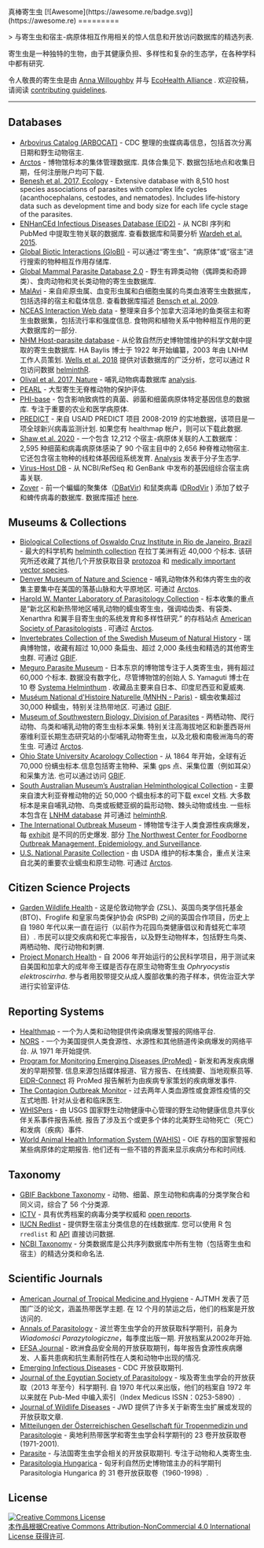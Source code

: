 <div class="github-widget" data-repo="ecohealthalliance/awesome-parasite"></div>
<script async src="https://pagead2.googlesyndication.com/pagead/js/adsbygoogle.js"></script><ins class="adsbygoogle" style="display:block" data-ad-client="ca-pub-6890694312814945" data-ad-slot="5473692530" data-ad-format="auto"  data-full-width-responsive="true"></ins><script>(adsbygoogle = window.adsbygoogle || []).push({});</script>
真棒寄生虫 [![Awesome](https://awesome.re/badge.svg)](https://awesome.re)
=========

&gt; 与寄生虫和宿主-病原体相互作用相关的惊人信息和开放访问数据库的精选列表. 

寄生虫是一种独特的生物，由于其健康负担、多样性和复杂的生态学，在各种学科中都有研究. 

令人敬畏的寄生虫是由 [Anna Willoughby](https://arw36.github.io/) 并与 [EcoHealth Alliance](https://github.com/ecohealthalliance/awesome-parasite/blob/master/www.ecohealthalliance.org) . 欢迎投稿，请阅读 [contributing guidelines](https://github.com/ecohealthalliance/awesome-parasite/blob/master/contributing.md). 

- - -
## Databases
* [Arbovirus Catalog (ARBOCAT)](https://wwwn.cdc.gov/arbocat/) - CDC 整理的虫媒病毒信息，包括首次分离日期和野生动物宿主.
* [Arctos](http://arctos.database.museum/SpecimenSearch.cfm)  - 博物馆标本的集体管理数据库. 具体合集见下. 数据包括地点和收集日期，任何注册账户均可下载. 
* [Benesh et al. 2017, Ecology](https://esajournals.onlinelibrary.wiley.com/doi/full/10.1002/ecy.1680) - Extensive database with 8,510 host species associations of parasites with complex life cycles (acanthocephalans, cestodes, and nematodes). Includes life‐history data such as development time and body size for each life cycle stage of the parasites.
* [ENHanCEd Infectious Diseases Database (EID2)](https://eid2.liverpool.ac.uk/)  - 从 NCBI 序列和 PubMed 中提取生物关联的数据库. 查看数据库和简要分析 [Wardeh et al. 2015](https://www.nature.com/articles/sdata201549).
* [Global Biotic Interactions (GloBI)](https://www.globalbioticinteractions.org/data.html) - 可以通过“寄生虫”、“病原体”或“宿主”进行搜索的物种相互作用存储库.
* [Global Mammal Parasite Database 2.0](https://esajournals.onlinelibrary.wiley.com/doi/full/10.1002/ecy.1799) - 野生有蹄类动物（偶蹄类和奇蹄类）、食肉动物和灵长类动物的寄生虫数据库.
* [MalAvi](http://130.235.244.92/Malavi/)  - 来自疟原虫属、血变形虫属和白细胞虫属的鸟类血液寄生虫数据库，包括选择的宿主和载体信息. 查看数据库描述 [Bensch et al. 2009](https://onlinelibrary.wiley.com/doi/pdf/10.1111/j.1755-0998.2009.02692.x).
* [NCEAS Interaction Web data](https://iwdb.nceas.ucsb.edu/resources.html#host_parasite)  - 整理来自多个加拿大沼泽地的鱼类宿主和寄生虫数据集，包括流行率和强度信息. 食物网和植物关系中物种相互作用的更大数据库的一部分.
* [NHM Host-parasite database](http://www.nhm.ac.uk/research-curation/scientific-resources/taxonomy-systematics/host-parasites/)  - 从伦敦自然历史博物馆维护的科学文献中提取的寄生虫数据库.  HA Baylis 博士于 1922 年开始编纂，2003 年由 LNHM 工作人员策划. [Wells et al. 2018](http://nicholasjclark.weebly.com/uploads/4/4/9/4/44946407/wells_etal_2018_globchangbiol.pdf) 提供对该数据库的广泛分析，您可以通过 R 包访问数据 [helminthR](https://github.com/ropensci/helminthR). 
 * [Olival et al. 2017, Nature](https://zenodo.org/record/807517#.Wv7kuFMvzOQ) - 哺乳动物病毒数据库 [analysis](https://www.nature.com/articles/nature22975?sf90794030). 
* [PEARL](http://pearl.berkeley.edu/) - 大型寄生无脊椎动物的保护评估.
* [PHI-base](http://www.phi-base.org/index.jsp)  - 包含影响致病性的真菌、卵菌和细菌病原体特定基因信息的数据库. 专注于重要的农业和医学病原体. 
* [PREDICT](http://data.predict.global/)  - 来自 USAID PREDICT 项目 2008-2019 的实地数据，该项目是一项全球新兴病毒监测计划. 如果您有 healthmap 帐户，则可以下载此数据. 
* [Shaw et al. 2020](https://figshare.com/articles/The_phylogenetic_range_of_bacterial_and_viral_pathogens_of_vertebrates_dataset_and_supplementary_material/8262779)  - 一个包含 12,212 个宿主-病原体关联的人工数据库：2,595 种细菌和病毒病原体感染了 90 个宿主目中的 2,656 种脊椎动物宿主. 它还包含宿主物种的线粒体基因组系统发育. [Analysis](https://onlinelibrary.wiley.com/doi/10.1111/mec.15463) 发表于分子生态学.
* [Virus-Host DB](http://www.genome.jp/virushostdb/view/) - 从 NCBI/RefSeq 和 GenBank 中发布的基因组综合宿主病毒关联.
* [Zover](http://www.mgc.ac.cn/cgi-bin/ZOVER/main.cgi) - 前一个蝙蝠的聚集体（[DBatVir](https://github.com/ecohealthalliance/awesome-parasite/blob/master/www.mgc.ac.cn/DBatVir)) 和鼠类病毒 ([DRodVir](http://www.mgc.ac.cn/DRodVir/) ) 添加了蚊子和蜱传病毒的数据库. 数据库描述 [here](https://academic.oup.com/nar/advance-article/doi/10.1093/nar/gkab862/6389491?login=true).

## Museums & Collections
* [Biological Collections of Oswaldo Cruz Institute in Rio de Janeiro, Brazil](https://portal.fiocruz.br/en/biological-collections) - 最大的科学机构 [helminth collection](http://chioc.fiocruz.br/catalogue) 在拉丁美洲有近 40,000 个标本. 该研究所还收藏了其他几个开放获取目录 [protozoa](http://colprot.fiocruz.br/index?catalogue) 和 [medically important vector species](http://cavaisc.fiocruz.br/catalogue).
* [Denver Museum of Nature and Science](https://science.dmns.org/integrative-collections/dmns-zoology-collections/)  - 哺乳动物体外和体内寄生虫的收集主要集中在美国的落基山脉和大平原地区. 可通过 [Arctos](http://arctos.database.museum/SpecimenSearch.cfm). 
* [Harold W. Manter Laboratory of Parasitology Collection](http://hwml.unl.edu/resources/database-68)  - 标本收集的重点是“新北区和新热带地区哺乳动物的蠕虫寄生虫，强调啮齿类、有袋类、Xenarthra 和翼手目寄生虫的系统发育和多样性研究.” 的存档站点 [American Society of Parasitologists](https://www.amsocparasit.org/) . 可通过 [Arctos](http://arctos.database.museum/SpecimenSearch.cfm). 
* [Invertebrates Collection of the Swedish Museum of Natural History](https://www.nrm.se/english/researchandcollections/zoology/collections/invertebrates.305_en.html)  - 瑞典博物馆，收藏有超过 10,000 条扁虫、超过 2,000 条线虫和精选的其他寄生虫群. 可通过 [GBIF](https://www.gbif.org/dataset/56aa0680-0c60-11dd-84cd-b8a03c50a862).
* [Meguro Parasite Museum](https://www.kiseichu.org/e-top)  - 日本东京的博物馆专注于人类寄生虫，拥有超过 60,000 个标本. 数据没有数字化，尽管博物馆的创始人 S. Yamaguti 博士在 10 卷 [Systema Helminthum](https://www.worldcat.org/title/systema-helminthum/oclc/427905372/editions?editionsView=true&referer=br) . 收藏品主要来自日本、印度尼西亚和夏威夷. 
* [Muséum National d'Histoire Naturelle (MNHN - Paris)](https://www.mnhn.fr/en/collections/collection-groups/marine-invertebrates/parasitic-worms-helminths)  - 蠕虫收集超过 30,000 种蠕虫，特别关注热带地区. 可通过 [GBIF](https://www.gbif.org/dataset/e0ebf2a1-3656-468a-b0b6-1aa93ff43fef#description). 
* [Museum of Southwestern Biology, Division of Parasites](https://msb.unm.edu/divisions/parasites/index.html)  - 两栖动物、爬行动物、鸟类和哺乳动物的寄生虫标本采集. 特别关注高海拔地区和新墨西哥州塞维利亚长期生态研究站的小型哺乳动物寄生虫，以及北极和南极洲海鸟的寄生虫. 可通过 [Arctos](http://arctos.database.museum/SpecimenSearch.cfm). 
* [Ohio State University Acarology Collection](https://acarology.osu.edu/database)  - 从 1864 年开始，全球有近 70,000 份螨虫标本.信息包括寄主物种、采集 gps 点、采集位置（例如耳朵）和采集方法. 也可以通过访问 [GBIF](https://www.gbif.org/dataset/96b54e8c-f762-11e1-a439-00145eb45e9a).
* [South Australian Museum’s Australian Helminthological Collection](http://www.samuseum.sa.gov.au/collections/biological-sciences/parasites/the-australian-helminthological-collection-database)  - 主要来自澳大利亚脊椎动物的近 50,000 个蠕虫标本的可下载 excel 文档. 大多数标本是来自哺乳动物、鸟类或板鳃亚纲的扁形动物、棘头动物或线虫. 一些标本包含在 [LNHM database](http://www.nhm.ac.uk/research-curation/scientific-resources/taxonomy-systematics/host-parasites/) 并可通过 [helminthR](https://github.com/ropensci/helminthR). 
* [The International Outbreak Museum](http://www.outbreakmuseum.com) - 博物馆专注于人类食源性疾病爆发，每 [exhibit](http://www.outbreakmuseum.com/exhibits/) 是不同的历史爆发. 部分 [The Northwest Center for Foodborne Outbreak Management, Epidemiology, and Surveillance](https://health.oregonstate.edu/fomes). 
* [U.S. National Parasite Collection](https://www.nal.usda.gov/exhibits/speccoll/exhibits/show/parasitic-diseases-with-econom/u-s--national-animal-parasite-)  - 由 USDA 维护的标本集合，重点关注来自北美的重要农业蠕虫和原生动物. 可通过 [Arctos](http://arctos.database.museum/SpecimenSearch.cfm). 

## Citizen Science Projects 
 * [Garden Wildlife Health](https://www.gardenwildlifehealth.org)  - 这是伦敦动物学会 (ZSL)、英国鸟类学信托基金 (BTO)、Froglife 和皇家鸟类保护协会 (RSPB) 之间的英国合作项目，历史上自 1980 年代以来一直在运行（以前作为花园鸟类健康倡议和青蛙死亡率项目）. 市民可以提交疾病和死亡率报告，以及野生动物样本，包括野生鸟类、两栖动物、爬行动物和刺猬. 
 * [Project Monarch Health](https://www.monarchparasites.org/)  - 自 2006 年开始运行的公民科学项目，用于测试来自美国和加拿大的成年帝王蝶是否存在原生动物寄生虫 _Ophryocystis elektroscirrha_. 参与者用胶带提交从成人腹部收集的孢子样本，供佐治亚大学进行实验室评估. 

## Reporting Systems 
* [Healthmap](https://www.healthmap.org/en/) - 一个为人类和动物提供传染病爆发警报的网络平台.
* [NORS](https://wwwn.cdc.gov/norsdashboard/)  - 一个为美国提供人类食源性、水源性和其他肠道传染病爆发的网络平台. 从 1971 年开始提供. 
* [Program for Monitoring Emerging Diseases (ProMed)](http://www.promedmail.org/)  - 新发和再发疾病爆发的早期预警. 信息来源包括媒体报道、官方报告、在线摘要、当地观察员等. [EIDR-Connect](https://eidr-connect.eha.io/events/auto) 将 ProMed 报告解析为由疾病专家策划的疾病爆发事件. 
* [The Contagion Outbreak Monitor](https://www.contagionlive.com/outbreak-monitor)  - 过去两年人类血源性或食源性疫情的交互式地图. 针对从业者和临床医生. 
* [WHISPers](https://whispers.usgs.gov/)  - 由 USGS 国家野生动物健康中心管理的野生动物健康信息共享伙伴关系事件报告系统. 报告了涉及五个或更多个体的北美野生动物死亡（死亡）和发病（疾病）事件. 
* [World Animal Health Information System (WAHIS)](http://www.oie.int/wahis_2/public/wahid.php/Diseaseinformation/reportarchive)  - OIE 存档的国家警报和某些病原体的定期报告. 他们还有一些不错的界面来显示疾病分布和时间线.
 
## Taxonomy
* [GBIF Backbone Taxonomy](https://www.gbif.org/en/dataset/d7dddbf4-2cf0-4f39-9b2a-bb099caae36c) - 动物、细菌、原生动物和病毒的分类学聚合和同义词，综合了 56 个分类源.
* [ICTV](https://talk.ictvonline.org/taxonomy/) - 具有优秀档案的病毒分类学权威和 [open reports](https://talk.ictvonline.org/ictv-reports/).
* [IUCN Redlist](http://www.iucnredlist.org/)  - 提供野生宿主分类信息的在线数据库. 您可以使用 R 包 `rredlist` 和 [API](http://apiv3.iucnredlist.org/api/v3/docs) 直接访问数据. 
* [NCBI Taxonomy](https://www.ncbi.nlm.nih.gov/taxonomy) - 分类数据库是公共序列数据库中所有生物（包括寄生虫和宿主）的精选分类和命名法.

## Scientific Journals 
* [American Journal of Tropical Medicine and Hygiene](http://www.ajtmh.org/)  - AJTMH 发表了范围广泛的论文，涵盖热带医学主题. 在 12 个月的禁运之后，他们的档案是开放访问的.
* [Annals of Parasitology](https://annals-parasitology.eu/go.live.php/PL-H54/archive.html)  - 波兰寄生虫学会的开放获取科学期刊，前身为 _Wiadomości Parazytologiczne_，每季度出版一期. 开放档案从2002年开始. 
* [EFSA Journal](https://efsa.onlinelibrary.wiley.com/journal/18314732) - 欧洲食品安全局的开放获取期刊，每年报告食源性疾病爆发、人畜共患病和抗生素耐药性在人类和动物中出现的情况. 
* [Emerging Infectious Diseases](https://wwwnc.cdc.gov/eid/) - CDC 开放获取期刊.
* [Journal of the Egyptian Society of Parasitology](https://jesp.journals.ekb.eg/)  - 埃及寄生虫学会的开放获取（2013 年至今）科学期刊. 自 1970 年代以来出版，他们的档案自 1972 年以来就在 Pub-Med 中编入索引（Index Medicus ISSN：0253-5890）.
* [Journal of Wildlife Diseases](http://www.jwildlifedis.org/loi/jwdi) - JWD 提供了许多关于新寄生虫扩展或发现的开放获取文章.
* [Mitteilungen der Österreichischen Gesellschaft für Tropenmedizin und Parasitologie](https://www.zobodat.at/publikation_series.php?id=1351) - 奥地利热带医学和寄生虫学会科学期刊的 23 卷开放获取卷 (1971-2001).
* [Parasite](https://www.parasite-journal.org/)  - 与法国寄生虫学会相关的开放获取期刊. 专注于动物和人类寄生虫.  
* [Parasitologia Hungarica](http://publication.nhmus.hu/parasitologia/bannales.php?volume=1) - 匈牙利自然历史博物馆主办的科学期刊 Parasitologia Hungarica 的 31 卷开放获取卷（1960-1998）.
 

## License
<a rel="license" href="http://creativecommons.org/licenses/by-nc/4.0/"><img alt="Creative Commons License" style="border-width:0" src="https://mirrors.creativecommons.org/presskit/buttons/88x31/svg/by-nc.svg" /><br />本作品根据<a rel="license" href="http://creativecommons.org/licenses/by-nc/4.0/">Creative Commons Attribution-NonCommercial 4.0 International License 获得许可</a>.

